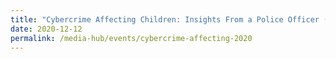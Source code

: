 ```yaml
---
title: "Cybercrime Affecting Children: Insights From a Police Officer (12 Dec 2020)"
date: 2020-12-12
permalink: /media-hub/events/cybercrime-affecting-2020
---
```

